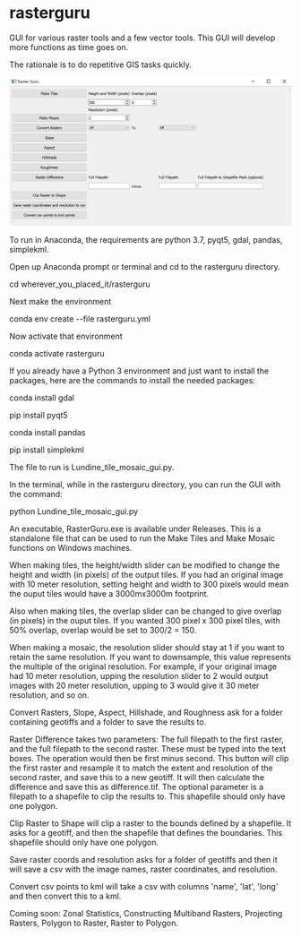 # rasterguru
GUI for various raster tools and a few vector tools.  This GUI will develop more functions as time goes on.

The rationale is to do repetitive GIS tasks quickly.

![GUI PIC](https://github.com/mlundine/rasterguru/blob/master/rastergu_gui.png)

To run in Anaconda, the requirements are python 3.7, pyqt5, gdal, pandas, simplekml.

Open up Anaconda prompt or terminal and cd to the rasterguru directory.

cd wherever_you_placed_it/rasterguru

Next make the environment

conda env create --file rasterguru.yml

Now activate that environment

conda activate rasterguru

If you already have a Python 3 environment and just want to install the packages, here are the commands to install the needed packages:

conda install gdal

pip install pyqt5

conda install pandas

pip install simplekml

The file to run is Lundine_tile_mosaic_gui.py.

In the terminal, while in the rasterguru directory, you can run the GUI with the command:

python Lundine_tile_mosaic_gui.py

An executable, RasterGuru.exe is available under Releases.  This is a standalone file that can be used to run the Make Tiles and Make Mosaic functions on Windows machines.

When making tiles, the height/width slider can be modified to change the height and width (in pixels) of the output tiles.
If you had an original image with 10 meter resolution, setting height and width to 300 pixels would mean the ouput tiles would have a 3000mx3000m footprint.

Also when making tiles, the overlap slider can be changed to give overlap (in pixels) in the ouput tiles.  If you wanted 300 pixel x 300 pixel tiles, with 50% overlap, overlap would be set to 300/2 = 150.  

When making a mosaic, the resolution slider should stay at 1 if you want to retain the same resolution.  If you want to downsample, this value represents the multiple of the original resolution.
For example, if your original image had 10 meter resolution, upping the resolution slider to 2 would output images with 20 meter resolution, upping to 3 would give it 30 meter resolution, and so on.

Convert Rasters, Slope, Aspect, Hillshade, and Roughness ask for a folder containing geotiffs and a folder to save the results to.

Raster Difference takes two parameters: The full filepath to the first raster, and the full filepath to the second raster. These must be typed into the text boxes.
The operation would then be first minus second. This button will clip the first raster and resample it to match the extent and resolution of the second raster, and save this to a new geotiff.
It will then calculate the difference and save this as difference.tif. The optional parameter is a filepath to a shapefile to clip the results to. This shapefile should only have one polygon.

Clip Raster to Shape will clip a raster to the bounds defined by a shapefile.  It asks for a geotiff, and then the shapefile that defines the boundaries.  This shapefile should only have one polygon.

Save raster coords and resolution asks for a folder of geotiffs and then it will save a csv with the image names, raster coordinates, and resolution.

Convert csv points to kml will take a csv with columns 'name', 'lat', 'long' and then convert this to a kml.

Coming soon: Zonal Statistics, Constructing Multiband Rasters, Projecting Rasters, Polygon to Raster, Raster to Polygon.






